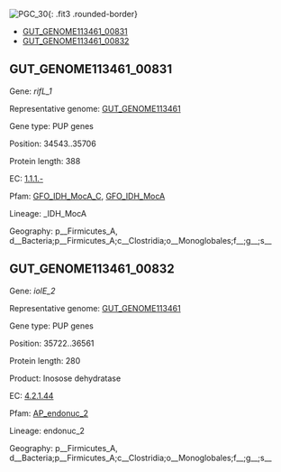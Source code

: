 ![PGC_30](../static/images/Clusters_figure/PGC_30.jpg){: .fit3 .rounded-border}

<ul id="myTab" class="nav nav-tabs">
  <li class="active">
        <a href="#tab1" data-toggle="tab">GUT_GENOME113461_00831</a>
  </li>
<li><a href="#tab2" data-toggle="tab">GUT_GENOME113461_00832</a></li>
</ul>

<div id="myTabContent" class="tab-content">
  <div class="tab-pane fade in active" id="tab1">

<h2 id="GUT_GENOME113461_00831">GUT_GENOME113461_00831</h2>
<p>Gene: <em>rifL_1</em>
<p>Representative genome: <a href="Europe">GUT_GENOME113461</a></p>
<p>Gene type: PUP genes</p>
<p>Position: 34543..35706</p>
<p>Protein length: 388</p>
<p>EC: <a href="https://www.brenda-enzymes.org/enzyme.php?ecno=1.1.1.-">1.1.1.-</a></p>
<p>Pfam: <a href="http://pfam.xfam.org/family/GFO_IDH_MocA_C">GFO_IDH_MocA_C</a>, <a href="http://pfam.xfam.org/family/GFO_IDH_MocA">GFO_IDH_MocA</a></p>
<p>Lineage: _IDH_MocA</p>
<p>Geography: p__Firmicutes_A, d__Bacteria;p__Firmicutes_A;c__Clostridia;o__Monoglobales;f__;g__;s__</p>
  </div>

  <div class="tab-pane fade" id="tab2">

<h2 id="GUT_GENOME113461_00832">GUT_GENOME113461_00832</h2>
<p>Gene: <em>iolE_2</em></p>
<p>Representative genome: <a href="Europe">GUT_GENOME113461</a></p>
<p>Gene type: PUP genes</p>
<p>Position: 35722..36561</p>
<p>Protein length: 280</p>
<p>Product: Inosose dehydratase</p>
<p>EC: <a href="https://www.brenda-enzymes.org/enzyme.php?ecno=4.2.1.44">4.2.1.44</a></p>
<p>Pfam: <a href="http://pfam.xfam.org/family/AP_endonuc_2">AP_endonuc_2</a></p>

<p>Lineage: endonuc_2</p>
<p>Geography: p__Firmicutes_A, d__Bacteria;p__Firmicutes_A;c__Clostridia;o__Monoglobales;f__;g__;s__</p>

  </div>
</div>
